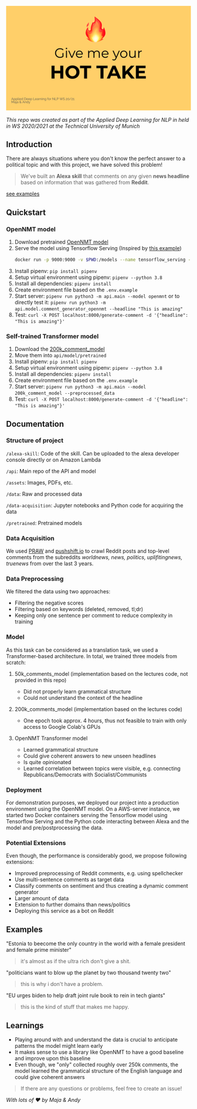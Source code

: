 ![Cover](assets/cover.png)

*This repo was created as part of the Applied Deep Learning for NLP in held in WS 2020/2021 at the Technical University of Munich*

## Introduction

There are always situations where you don't know the perfect answer to a political topic and with this project, we have solved this problem!

>We've built an **Alexa skill** that comments on any given **news headline** based on information that was gathered from **Reddit**.

[see examples](#examples)

## Quickstart

### OpenNMT model

1. Download pretrained [OpenNMT model](https://drive.google.com/drive/folders/17wA8XxT-7rQMqboWUBxBH94fLA5Oifhp?usp=sharing)
2. Serve the model using Tensorflow Serving (Inspired by [this example](https://github.com/OpenNMT/OpenNMT-tf/tree/master/examples/serving/tensorflow_serving))
   ```bash
   docker run -p 9000:9000 -v $PWD:/models --name tensorflow_serving --entrypoint tensorflow_model_server tensorflow/serving --enable_batching=true --port=9000 --model_base_path=/models/hot-take-model --model_name=hot-take-model
   ```
3. Install pipenv: `pip install pipenv`
4. Setup virtual environment using pipenv: `pipenv --python 3.8`
5. Install all dependencies: `pipenv install`
6. Create environment file based on the `.env.example`
7. Start server: `pipenv run python3 -m api.main --model openmnt` or to directly test it: `pipenv run python3 -m api.model.comment_generator_opennmt --headline "This is amazing"`
8. Test: `curl -X POST localhost:8000/generate-comment -d '{"headline": "This is amazing"}'`

### Self-trained Transformer model

1. Download the [200k_comment_model](https://drive.google.com/drive/folders/1Q8X8osJwx7EklLvoXuSeP2dDA-Go8tL_?usp=sharing)
2. Move them into `api/model/pretrained`
3. Install pipenv: `pip install pipenv`
4. Setup virtual environment using pipenv: `pipenv --python 3.8`
5. Install all dependencies: `pipenv install`
6. Create environment file based on the `.env.example`
7. Start server: `pipenv run python3 -m api.main --model 200k_comment_model --preprocessed_data`
8. Test: `curl -X POST localhost:8000/generate-comment -d '{"headline": "This is amazing"}'`

## Documentation

### Structure of project

`/alexa-skill`: Code of the skill. Can be uploaded to the alexa developer console directly or on Amazon Lambda

`/api`: Main repo of the API and model

`/assets`: Images, PDFs, etc.

`/data`: Raw and processed data

`/data-acquisition`: Jupyter notebooks and Python code for acquiring the data

`/pretrained`: Pretrained models

### Data Acquisition

We used [PRAW](https://praw.readthedocs.io/en/latest/index.html) and [pushshift.io](https://pushshift.io/api-parameters/) to crawl Reddit posts and top-level comments from the subreddits *worldnews, news, politics, uplifitingnews, truenews* from over the last 3 years.

### Data Preprocessing

We filtered the data using two approaches:

- Filtering the negative scores
- Filtering based on keywords (deleted, removed, tl;dr)
- Keeping only one sentence per comment to reduce complexity in training

### Model

As this task can be considered as a translation task, we used a Transformer-based architecture. In total, we trained three models from scratch:

1. 50k_comments_model (implementation based on the lectures code, not provided in this repo)
    - Did not properly learn grammatical structure
    - Could not understand the context of the headline

2. 200k_comments_model (implementation based on the lectures code)
    - One epoch took approx. 4 hours, thus not feasible to train with only access to Google Colab's GPUs

3. OpenNMT Transformer model
    - Learned grammatical structure
    - Could give coherent answers to new unseen headlines
    - Is quite opinionated
    - Learned correlation between topics were visible, e.g. connecting Republicans/Democrats with Socialist/Communists

### Deployment

For demonstration purposes, we deployed our project into a production environment using the OpenNMT model. On a AWS-server instance, we started two Docker containers serving the Tensorflow model using Tensorflow Serving and the Python code interacting between Alexa and the model and pre/postprocessing the data.

### Potential Extensions

Even though, the performance is considerably good, we propose following extensions:

- Improved preprocessing of Reddit comments, e.g. using spellchecker
- Use multi-sentence comments as target data
- Classify comments on sentiment and thus creating a dynamic comment generator
- Larger amount of data
- Extension to further domains than news/politics
- Deploying this service as a bot on Reddit

## Examples

"Estonia to beecome the only country in the world with a female president and female prime minister"
> it's almost as if the ultra rich don't give a shit.

"politicians want to blow up the planet by two thousand twenty two"
> this is why i don't have a problem.

"EU urges biden to help draft joint rule book to rein in tech giants"
> this is the kind of stuff that makes me happy.

## Learnings

- Playing around with and understand the data is crucial to anticipate patterns the model might learn early
- It makes sense to use a library like OpenNMT to have a good baseline and improve upon this baseline
- Even though, we "only" collected roughly over 250k comments, the model learned the grammatical structure of the English language and could give coherent answers

> If there are any questions or problems, feel free to create an issue!

*With lots of ❤️  by Maja & Andy*
